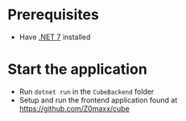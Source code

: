 # Prerequisites
- Have [.NET 7](https://dotnet.microsoft.com/en-us/download/dotnet/7.0) installed
# Start the application
- Run `dotnet run` in the `CubeBackend` folder
- Setup and run the frontend application found at https://github.com/Z0maxx/cube